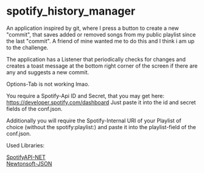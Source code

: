 # spotify_history_manager
An application inspired by git, where I press a button to create a new "commit", that saves added or removed songs from my public playlist since the last "commit". A friend of mine wanted me to do this and I think i am up to the challenge.

The application has a Listener that periodically checks for changes and creates a toast message at the bottom right corner of the screen if there are any and suggests a new commit.

Options-Tab is not working lmao.

You require a Spotify-Api ID and Secret, that you may get here: https://developer.spotify.com/dashboard
Just paste it into the id and secret fields of the conf.json.

Additionally you will require the Spotify-Internal URI of your Playlist of choice (without the spotify:playlist:) and paste it into the playlist-field of the conf.json.

Used Libraries:

<a href="https://github.com/JohnnyCrazy/SpotifyAPI-NET">SpotifyAPI-NET</a><br/>
<a href="https://github.com/JamesNK/Newtonsoft.Json">Newtonsoft-JSON</a>
